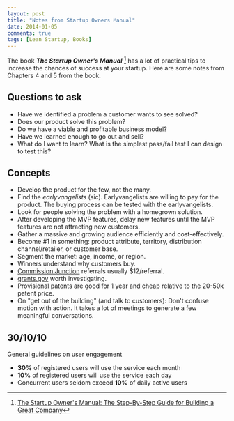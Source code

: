 ```yaml
---
layout: post
title: "Notes from Startup Owners Manual"
date: 2014-01-05
comments: true
tags: [Lean Startup, Books]
---
```


The book **_The Startup Owner's Manual_** [^book] has a lot of practical tips to increase the chances of success at your startup. Here are some notes from Chapters 4 and 5 from the book.

## Questions to ask
* Have we identified a problem a customer wants to see solved?
* Does our product solve this problem?
* Do we have a viable and profitable business model?
* Have we learned enough to go out and sell?
* What do I want to learn? What is the simplest pass/fail test I can design to test this?

## Concepts
* Develop the product for the few, not the many.
* Find the *earlyvangelists* (sic). Earlyvangelists are willing to pay for the product. The buying process can be tested with the earlyvangelists.
* Look for people solving the problem with a homegrown solution.
* After developing the MVP features, delay new features until the MVP features are not attracting new customers.
* Gather a massive and growing audience efficiently and cost-effectively.
* Become #1 in something: product attribute, territory, distribution channel/retailer, or customer base.
* Segment the market: age, income, or region.
* Winners understand why customers buy.
* [Commission Junction](http://www.cj.com/) referrals usually $12/referral.
* [grants.gov](http://www.grants.gov/) worth investigating.
* Provisional patents are good for 1 year and cheap relative to the 20-50k patent price.
* On "get out of the building" (and talk to customers): Don't confuse motion with action. It takes a lot of meetings to generate a few meaningful conversations.

## 30/10/10
General guidelines on user engagement

* **30%** of registered users will use the service each month
* **10%** of registered users will use the service each day
* Concurrent users seldom exceed **10%** of daily active users

[^book]:
    [The Startup Owner's Manual: The Step-By-Step Guide for Building a Great Company](http://www.amazon.com/The-Startup-Owners-Manual-Step-By-Step/dp/0984999302)
